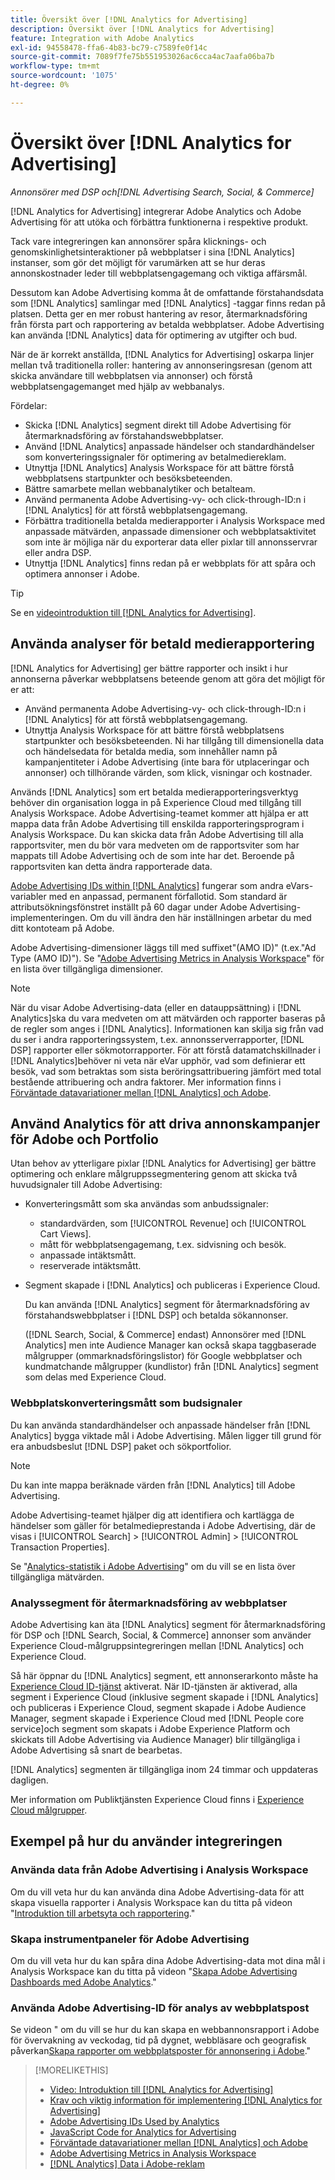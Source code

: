 ```yaml
---
title: Översikt över [!DNL Analytics for Advertising]
description: Översikt över [!DNL Analytics for Advertising]
feature: Integration with Adobe Analytics
exl-id: 94558478-ffa6-4b83-bc79-c7589fe0f14c
source-git-commit: 7089f7fe75b551953026ac6cca4ac7aafa06ba7b
workflow-type: tm+mt
source-wordcount: '1075'
ht-degree: 0%

---
```


# Översikt över [!DNL Analytics for Advertising]

*Annonsörer med DSP och[!DNL Advertising Search, Social, & Commerce]*

[!DNL Analytics for Advertising] integrerar Adobe Analytics och Adobe Advertising för att utöka och förbättra funktionerna i respektive produkt.

Tack vare integreringen kan annonsörer spåra klicknings- och genomskinlighetsinteraktioner på webbplatser i sina [!DNL Analytics] instanser, som gör det möjligt för varumärken att se hur deras annonskostnader leder till webbplatsengagemang och viktiga affärsmål.

Dessutom kan Adobe Advertising komma åt de omfattande förstahandsdata som [!DNL Analytics] samlingar med [!DNL Analytics] -taggar finns redan på platsen. Detta ger en mer robust hantering av resor, återmarknadsföring från första part och rapportering av betalda webbplatser. Adobe Advertising kan använda [!DNL Analytics] data för optimering av utgifter och bud.

När de är korrekt anställda, [!DNL Analytics for Advertising] oskarpa linjer mellan två traditionella roller: hantering av annonseringsresan (genom att skicka användare till webbplatsen via annonser) och förstå webbplatsengagemanget med hjälp av webbanalys.

Fördelar:

* Skicka [!DNL Analytics] segment direkt till Adobe Advertising för återmarknadsföring av förstahandswebbplatser.
* Använd [!DNL Analytics] anpassade händelser och standardhändelser som konverteringssignaler för optimering av betalmediereklam.
* Utnyttja [!DNL Analytics] Analysis Workspace för att bättre förstå webbplatsens startpunkter och besöksbeteenden.
* Bättre samarbete mellan webbanalytiker och betalteam.
* Använd permanenta Adobe Advertising-vy- och click-through-ID:n i [!DNL Analytics] för att förstå webbplatsengagemang.
* Förbättra traditionella betalda medierapporter i Analysis Workspace med anpassade mätvärden, anpassade dimensioner och webbplatsaktivitet som inte är möjliga när du exporterar data eller pixlar till annonsservrar eller andra DSP.
* Utnyttja [!DNL Analytics] finns redan på er webbplats för att spåra och optimera annonser i Adobe.

>[!TIP]
>
> Se en [videointroduktion till [!DNL Analytics for Advertising]](https://experienceleague.adobe.com/docs/advertising-learn/tutorials/analytics/intro-a4adc.html#analytics).

## Använda analyser för betald medierapportering

[!DNL Analytics for Advertising] ger bättre rapporter och insikt i hur annonserna påverkar webbplatsens beteende genom att göra det möjligt för er att:

* Använd permanenta Adobe Advertising-vy- och click-through-ID:n i [!DNL Analytics] för att förstå webbplatsengagemang.
* Utnyttja Analysis Workspace för att bättre förstå webbplatsens startpunkter och besöksbeteenden. Ni har tillgång till dimensionella data och händelsedata för betalda media, som innehåller namn på kampanjentiteter i Adobe Advertising (inte bara för utplaceringar och annonser) och tillhörande värden, som klick, visningar och kostnader.

Används [!DNL Analytics] som ert betalda medierapporteringsverktyg behöver din organisation logga in på Experience Cloud med tillgång till Analysis Workspace. Adobe Advertising-teamet kommer att hjälpa er att mappa data från Adobe Advertising till enskilda rapporteringsprogram i Analysis Workspace. Du kan skicka data från Adobe Advertising till alla rapportsviter, men du bör vara medveten om de rapportsviter som har mappats till Adobe Advertising och de som inte har det. Beroende på rapportsviten kan detta ändra rapporterade data.

[Adobe Advertising IDs within [!DNL Analytics]](ids.md) fungerar som andra eVars-variabler med en anpassad, permanent förfallotid. Som standard är attributsökningsfönstret inställt på 60 dagar under Adobe Advertising-implementeringen. Om du vill ändra den här inställningen arbetar du med ditt kontoteam på Adobe.

Adobe Advertising-dimensioner läggs till med suffixet&quot;(AMO ID)&quot; (t.ex.&quot;Ad Type (AMO ID)&quot;). Se &quot;[Adobe Advertising Metrics in Analysis Workspace](advertising-metrics-in-analytics.md)&quot; för en lista över tillgängliga dimensioner.

>[!NOTE]
>
> När du visar Adobe Advertising-data (eller en datauppsättning) i [!DNL Analytics]ska du vara medveten om att mätvärden och rapporter baseras på de regler som anges i [!DNL Analytics]. Informationen kan skilja sig från vad du ser i andra rapporteringssystem, t.ex. annonsserverrapporter, [!DNL DSP] rapporter eller sökmotorrapporter. För att förstå datamatchskillnader i [!DNL Analytics]behöver ni veta när eVar upphör, vad som definierar ett besök, vad som betraktas som sista beröringsattribuering jämfört med total bestående attribuering och andra faktorer. Mer information finns i [Förväntade datavariationer mellan [!DNL Analytics] och Adobe](data-variances.md).

## Använd Analytics för att driva annonskampanjer för Adobe och Portfolio

Utan behov av ytterligare pixlar [!DNL Analytics for Advertising] ger bättre optimering och enklare målgruppssegmentering genom att skicka två huvudsignaler till Adobe Advertising:

* Konverteringsmått som ska användas som anbudssignaler:
   * standardvärden, som [!UICONTROL Revenue] och [!UICONTROL Cart Views].
   * mått för webbplatsengagemang, t.ex. sidvisning och besök.
   * anpassade intäktsmått.
   * reserverade intäktsmått.
* Segment skapade i [!DNL Analytics] och publiceras i Experience Cloud.

  Du kan använda [!DNL Analytics] segment för återmarknadsföring av förstahandswebbplatser i [!DNL DSP] och betalda sökannonser.

  ([!DNL Search, Social, & Commerce] endast) Annonsörer med [!DNL Analytics] men inte Audience Manager kan också skapa taggbaserade målgrupper (ommarknadsföringslistor) för Google webbplatser och kundmatchande målgrupper (kundlistor) från [!DNL Analytics] segment som delas med Experience Cloud.

### Webbplatskonverteringsmått som budsignaler

Du kan använda standardhändelser och anpassade händelser från [!DNL Analytics] bygga viktade mål i Adobe Advertising. Målen ligger till grund för era anbudsbeslut [!DNL DSP] paket och sökportfolior.

>[!NOTE]
>
> Du kan inte mappa beräknade värden från [!DNL Analytics] till Adobe Advertising.

Adobe Advertising-teamet hjälper dig att identifiera och kartlägga de händelser som gäller för betalmedieprestanda i Adobe Advertising, där de visas i [!UICONTROL Search] > [!UICONTROL Admin] > [!UICONTROL Transaction Properties].

Se &quot;[Analytics-statistik i Adobe Advertising](analytics-data-in-advertising.md)&quot; om du vill se en lista över tillgängliga mätvärden.

### Analyssegment för återmarknadsföring av webbplatser

Adobe Advertising kan äta [!DNL Analytics] segment för återmarknadsföring för DSP och [!DNL Search, Social, & Commerce] annonser som använder Experience Cloud-målgruppsintegreringen mellan [!DNL Analytics] och Experience Cloud.

Så här öppnar du [!DNL Analytics] segment, ett annonserarkonto måste ha [Experience Cloud ID-tjänst](https://experienceleague.adobe.com/docs/id-service/using/home.html) aktiverat. När ID-tjänsten är aktiverad, alla segment i Experience Cloud (inklusive segment skapade i [!DNL Analytics] och publiceras i Experience Cloud, segment skapade i Adobe Audience Manager, segment skapade i Experience Cloud med [!DNL People core service]och segment som skapats i Adobe Experience Platform och skickats till Adobe Advertising via Audience Manager) blir tillgängliga i Adobe Advertising så snart de bearbetas.

[!DNL Analytics] segmenten är tillgängliga inom 24 timmar och uppdateras dagligen.

Mer information om Publiktjänsten Experience Cloud finns i [Experience Cloud målgrupper](https://experienceleague.adobe.com/docs/core-services/interface/audiences/audience-library.html).

## Exempel på hur du använder integreringen

### Använda data från Adobe Advertising i Analysis Workspace

Om du vill veta hur du kan använda dina Adobe Advertising-data för att skapa visuella rapporter i Analysis Workspace kan du titta på videon &quot;[Introduktion till arbetsyta och rapportering](https://experienceleague.adobe.com/docs/advertising-learn/tutorials/analytics/analytics-analysis-workspace-a4adc.html).&quot;

### Skapa instrumentpaneler för Adobe Advertising

Om du vill veta hur du kan spåra dina Adobe Advertising-data mot dina mål i Analysis Workspace kan du titta på videon &quot;[Skapa Adobe Advertising Dashboards med Adobe Analytics](https://experienceleague.adobe.com/docs/advertising-learn/tutorials/analytics/analytics-dashboards-a4adc.html).&quot;

### Använda Adobe Advertising-ID för analys av webbplatspost

Se videon &quot; om du vill se hur du kan skapa en webbannonsrapport i Adobe för övervakning av veckodag, tid på dygnet, webbläsare och geografisk påverkan[Skapa rapporter om webbplatsposter för annonsering i Adobe](https://experienceleague.adobe.com/docs/advertising-learn/tutorials/analytics/analytics-site-entry-a4adc.html).&quot;

>[!MORELIKETHIS]
>
>* [Video: Introduktion till [!DNL Analytics for Advertising]](https://experienceleague.adobe.com/docs/advertising-learn/tutorials/analytics/intro-a4adc.html)
>* [Krav och viktig information för implementering [!DNL Analytics for Advertising]](prerequisites.md)
>* [Adobe Advertising IDs Used by Analytics](ids.md)
>* [JavaScript Code for Analytics for Advertising](/help/integrations/analytics/javascript.md)
>* [Förväntade datavariationer mellan [!DNL Analytics] och Adobe](data-variances.md)
>* [Adobe Advertising Metrics in Analysis Workspace](/help/integrations/analytics/advertising-metrics-in-analytics.md)
>* [[!DNL Analytics] Data i Adobe-reklam](/help/integrations/analytics/analytics-data-in-advertising.md)
